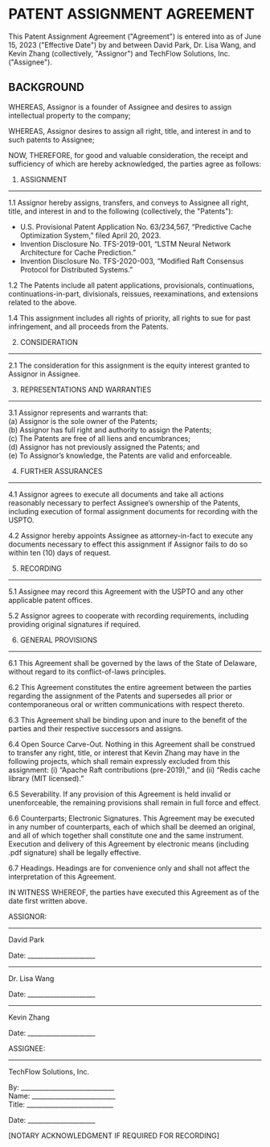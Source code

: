 <!--
Generated by CaseThread CLI POC
Document Type: patent-assignment-agreement
Input File: tfs-01-patent-assignment-founders.yaml
Generated: 2025-07-09T00:33:53.548Z
Generation Time: 37s
-->

PATENT ASSIGNMENT AGREEMENT
================================

This Patent Assignment Agreement ("Agreement") is entered into as of June 15, 2023 ("Effective Date") by and between David Park, Dr. Lisa Wang, and Kevin Zhang (collectively, "Assignor") and TechFlow Solutions, Inc. ("Assignee").


BACKGROUND
----------

WHEREAS, Assignor is a founder of Assignee and desires to assign intellectual property to the company;

WHEREAS, Assignor desires to assign all right, title, and interest in and to such patents to Assignee;

NOW, THEREFORE, for good and valuable consideration, the receipt and sufficiency of which are hereby acknowledged, the parties agree as follows:


1. ASSIGNMENT
--------------

1.1 Assignor hereby assigns, transfers, and conveys to Assignee all right, title, and interest in and to the following (collectively, the "Patents"):

- U.S. Provisional Patent Application No. 63/234,567, “Predictive Cache Optimization System,” filed April 20, 2023.  
- Invention Disclosure No. TFS-2019-001, “LSTM Neural Network Architecture for Cache Prediction.”  
- Invention Disclosure No. TFS-2020-003, “Modified Raft Consensus Protocol for Distributed Systems.”

1.2 The Patents include all patent applications, provisionals, continuations, continuations-in-part, divisionals, reissues, reexaminations, and extensions related to the above.

1.4 This assignment includes all rights of priority, all rights to sue for past infringement, and all proceeds from the Patents.


2. CONSIDERATION
-----------------

2.1 The consideration for this assignment is the equity interest granted to Assignor in Assignee.


3. REPRESENTATIONS AND WARRANTIES
----------------------------------

3.1 Assignor represents and warrants that:  
(a) Assignor is the sole owner of the Patents;  
(b) Assignor has full right and authority to assign the Patents;  
(c) The Patents are free of all liens and encumbrances;  
(d) Assignor has not previously assigned the Patents; and  
(e) To Assignor’s knowledge, the Patents are valid and enforceable.


4. FURTHER ASSURANCES
----------------------

4.1 Assignor agrees to execute all documents and take all actions reasonably necessary to perfect Assignee’s ownership of the Patents, including execution of formal assignment documents for recording with the USPTO.

4.2 Assignor hereby appoints Assignee as attorney-in-fact to execute any documents necessary to effect this assignment if Assignor fails to do so within ten (10) days of request.


5. RECORDING
-------------

5.1 Assignee may record this Agreement with the USPTO and any other applicable patent offices.

5.2 Assignor agrees to cooperate with recording requirements, including providing original signatures if required.


6. GENERAL PROVISIONS
----------------------

6.1 This Agreement shall be governed by the laws of the State of Delaware, without regard to its conflict-of-laws principles.

6.2 This Agreement constitutes the entire agreement between the parties regarding the assignment of the Patents and supersedes all prior or contemporaneous oral or written communications with respect thereto.

6.3 This Agreement shall be binding upon and inure to the benefit of the parties and their respective successors and assigns.

6.4 Open Source Carve-Out. Nothing in this Agreement shall be construed to transfer any right, title, or interest that Kevin Zhang may have in the following projects, which shall remain expressly excluded from this assignment: (i) “Apache Raft contributions (pre-2019),” and (ii) “Redis cache library (MIT licensed).”

6.5 Severability. If any provision of this Agreement is held invalid or unenforceable, the remaining provisions shall remain in full force and effect.

6.6 Counterparts; Electronic Signatures. This Agreement may be executed in any number of counterparts, each of which shall be deemed an original, and all of which together shall constitute one and the same instrument. Execution and delivery of this Agreement by electronic means (including .pdf signature) shall be legally effective.

6.7 Headings. Headings are for convenience only and shall not affect the interpretation of this Agreement.


IN WITNESS WHEREOF, the parties have executed this Agreement as of the date first written above.

ASSIGNOR:


_____________________________  
David Park  

Date: _____________________


_____________________________  
Dr. Lisa Wang  

Date: _____________________


_____________________________  
Kevin Zhang  

Date: _____________________



ASSIGNEE:


_____________________________  
TechFlow Solutions, Inc.

By: _____________________________  
Name: __________________________  
Title: ___________________________  

Date: _____________________



[NOTARY ACKNOWLEDGMENT IF REQUIRED FOR RECORDING]